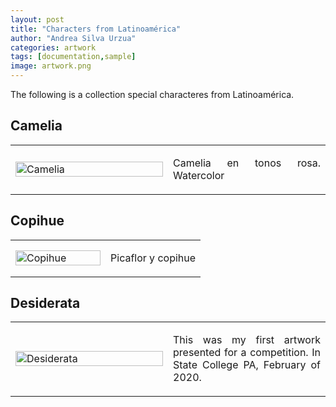 ```yaml
---
layout: post
title: "Characters from Latinoamérica"
author: "Andrea Silva Urzua"
categories: artwork
tags: [documentation,sample]
image: artwork.png
---
```


The following is a collection special characteres from Latinoamérica. 

## Camelia
<table border="0" style="width:100%">
<tr>
    <td style="width:50%">
        <img border="0" alt="Camelia" src="https://andreasilvau.github.io/assets/img/camelia.jpg" style="width:100%">
    </td>
    <td style="width:50%">
        <p align="justify">
Camelia en tonos rosa. Watercolor
        </p>
    </td>
</tr>
</table>

## Copihue
<table border="0" style="width:100%">
<tr>
    <td style="width:50%">
        <img border="0" alt="Copihue" src="https://andreasilvau.github.io/assets/img/copihue.jpg" style="width:100%">
    </td>
    <td style="width:50%">
        <p align="justify">
Picaflor y copihue
        </p>
    </td>
</tr>
</table>

## Desiderata
<table border="0" style="width:100%">
<tr>
    <td style="width:50%">
        <img border="0" alt="Desiderata" src="https://andreasilvau.github.io/assets/img/desiderata.png" style="width:100%">
    </td>
    <td style="width:50%">
        <p align="justify">
This was my first artwork presented for a competition. In State College PA, February of 2020.
        </p>
    </td>
</tr>
</table>
